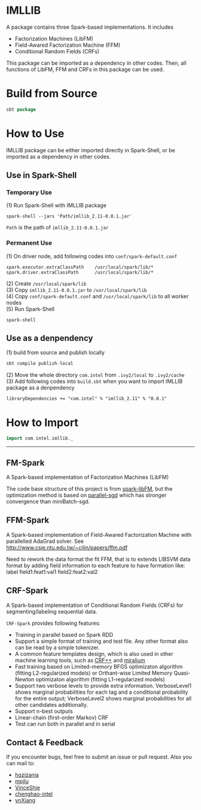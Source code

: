 # IMLLIB
A package contains three Spark-based implementations. It includes
 * Factorization Machines (LibFM)
 * Field-Awared Factorization Machine (FFM)
 * Conditional Random Fields (CRFs)

This package can be imported as a dependency in other codes. Then, all functions of LibFM, FFM and CRFs in this package can be used.

# Build from Source
```scala
sbt package
```

# How to Use
IMLLIB package can be either imported directly in Spark-Shell, or be imported as a dependency in other codes.

## Use in Spark-Shell
### Temporary Use
(1) Run Spark-Shell with IMLLIB package
```
spark-shell --jars 'Path/imllib_2.11-0.0.1.jar'
```
`Path` is the path of `imllib_2.11-0.0.1.jar`

### Permanent Use
(1) On driver node, add following codes into `conf/spark-default.conf` 
```
spark.executor.extraClassPath    /usr/local/spark/lib/*
spark.driver.extraClassPath      /usr/local/spark/lib/*
```
(2) Create `/usr/local/spark/lib`<br>
(3) Copy `imllib_2.11-0.0.1.jar` to `/usr/local/spark/lib`<br>
(4) Copy `conf/spark-default.conf` and `/usr/local/spark/lib` to all worker nodes <br>
(5) Run Spark-Shell
```
spark-shell
```

## Use as a denpendency
(1) build from source and publish locally
```scala
sbt compile publish-local
```
(2) Move the whole directory `com.intel` from `.ivy2/local` to `.ivy2/cache`<br>
(3) Add following codes into `build.sbt` when you want to import IMLLIB package as a denpendency
```
libraryDependencies += "com.intel" % "imllib_2.11" % "0.0.1"
```

# How to Import
```scala
import com.intel.imllib._
```

---
## FM-Spark
A Spark-based implementation of Factorization Machines (LibFM)

The code base structure of this project is from [spark-libFM](https://github.com/zhengruifeng/spark-libFM), but the optimization method is based on [parallel-sgd](http://www.research.rutgers.edu/~lihong/pub/Zinkevich11Parallelized.pdf
) which has stronger convergence than miniBatch-sgd.

## FFM-Spark
A Spark-based implementation of Field-Awared Factorization Machine with parallelled AdaGrad solver.
See http://www.csie.ntu.edu.tw/~cjlin/papers/ffm.pdf

Need to rework the data format the fit FFM, that is to extends LIBSVM data format by adding field
information to each feature to have formation like:
        label field1:feat1:val1 field2:feat2:val2

## CRF-Spark
A Spark-based implementation of Conditional Random Fields (CRFs) for segmenting/labeling sequential data.

`CRF-Spark` provides following features:
* Training in parallel based on Spark RDD
* Support a simple format of training and test file. Any other format also can be read by a simple tokenizer.
* A common feature templates design, which is also used in other machine learning tools, such as [CRF++](https://taku910.github.io/crfpp/) and [miralium](https://code.google.com/archive/p/miralium/)
* Fast training based on Limited-memory BFGS optimizaton algorithm (fitting L2-regularized models) or Orthant-wise Limited Memory Quasi-Newton optimizaton algorithm (fitting L1-regularized models)
* Support two verbose levels to provide extra information. VerboseLevel1 shows marginal probabilities for each tag and a conditional probability for the entire output; VerboseLevel2 shows marginal probabilities for all other candidates additionally.
* Support n-best outputs
* Linear-chain (first-order Markov) CRF
* Test can run both in parallel and in serial

## Contact & Feedback

 If you encounter bugs, feel free to submit an issue or pull request.
 Also you can mail to:
 * [hqzizania](https://github.com/hqzizania)
 * [mpjlu](https://github.com/mpjlu)
 * [VinceShie](https://github.com/VinceShieh)
 * [chenghao-intel](https://github.com/chenghao-intel)
 * [ynXiang](https://github.com/ynXiang)

